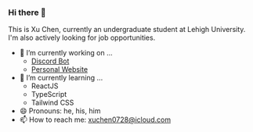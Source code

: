 ### Hi there 👋

This is Xu Chen, currently an undergraduate student at Lehigh University. I'm also actively looking for job opportunities.

- 🔭 I’m currently working on ...
  - [Discord Bot](https://github.com/xuc323/discord-bot)
  - [Personal Website](https://www.xchen.org)
- 🌱 I’m currently learning ...
  - ReactJS
  - TypeScript
  - Tailwind CSS
- 😄 Pronouns: he, his, him
- 📫 How to reach me: xuchen0728@icloud.com

<!--
**xuc323/xuc323** is a ✨ _special_ ✨ repository because its `README.md` (this file) appears on your GitHub profile.

Here are some ideas to get you started:

- 👯 I’m looking to collaborate on ...
- 🤔 I’m looking for help with ...
- 💬 Ask me about ...
- ⚡ Fun fact: ...
-->
